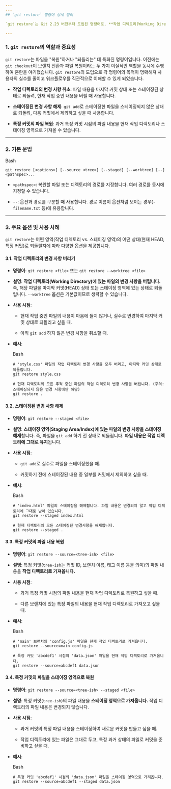 ```yaml
---
---
## `git restore` 명령어 상세 정리

`git restore`는 Git 2.23 버전부터 도입된 명령어로, **작업 디렉토리(Working Directory)나 스테이징 영역(Staging Area)의 파일을 이전 상태로 되돌리는 데 사용**됩니다. 이 명령어는 기존에 `git checkout`이나 `git reset`이 담당하던 파일 복원 및 스테이징 해제 기능을 **더 명확하고 안전하게 분리**하여 제공합니다.

---
```


### 1. `git restore`의 역할과 중요성

`git restore`는 파일을 "복원"하거나 "되돌리는" 데 특화된 명령어입니다. 이전에는 `git checkout`이 브랜치 전환과 파일 복원이라는 두 가지 이질적인 역할을 동시에 수행하여 혼란을 야기했습니다. `git restore`의 도입으로 각 명령어의 목적이 명확해져 사용자의 실수를 줄이고 워크플로우를 직관적으로 이해할 수 있게 되었습니다.

- **작업 디렉토리의 변경 사항 취소**: 파일 내용을 마지막 커밋 상태 또는 스테이징된 상태로 되돌려, 현재 작업 중인 내용을 버릴 때 사용합니다.
    
- **스테이징된 변경 사항 해제**: `git add`로 스테이징한 파일을 스테이징되지 않은 상태로 되돌려, 다음 커밋에서 제외하고 싶을 때 사용합니다.
    
- **특정 커밋의 파일 복원**: 과거 특정 커밋 시점의 파일 내용을 현재 작업 디렉토리나 스테이징 영역으로 가져올 수 있습니다.
    

---

### 2. 기본 문법

Bash

```
git restore [<options>] [--source <tree>] [--staged] [--worktree] [--] <pathspec>...
```

- `<pathspec>`: 복원할 파일 또는 디렉토리의 경로를 지정합니다. 여러 경로를 동시에 지정할 수 있습니다.
    
- `--`: 옵션과 경로를 구분할 때 사용합니다. 경로 이름이 옵션처럼 보이는 경우(`-filename.txt` 등)에 유용합니다.
    

---

### 3. 주요 옵션 및 사용 사례

`git restore`는 어떤 영역(작업 디렉토리 vs. 스테이징 영역)의 어떤 상태(현재 HEAD, 특정 커밋)로 되돌릴지에 따라 다양한 옵션을 제공합니다.

#### 3.1. 작업 디렉토리의 변경 사항 버리기

- **명령어**: `git restore <file>` 또는 `git restore --worktree <file>`
    
- **설명**: **작업 디렉토리(Working Directory)에 있는 파일의 변경 사항을 버립니다.** 즉, 해당 파일을 마지막 커밋(HEAD) 상태 또는 스테이징 영역에 있는 상태로 되돌립니다. `--worktree` 옵션은 기본값이므로 생략할 수 있습니다.
    
- **사용 시점**:
    
    - 현재 작업 중인 파일의 내용이 마음에 들지 않거나, 실수로 변경하여 마지막 커밋 상태로 되돌리고 싶을 때.
        
    - 아직 `git add` 하지 않은 변경 사항을 취소할 때.
        
- **예시**:
    
    Bash
    
    ```
    # 'style.css' 파일의 작업 디렉토리 변경 사항을 모두 버리고, 마지막 커밋 상태로 되돌립니다.
    git restore style.css
    
    # 현재 디렉토리의 모든 추적 중인 파일의 작업 디렉토리 변경 사항을 버립니다. (주의: 스테이징되지 않은 변경 사항에만 해당)
    git restore .
    ```
    

#### 3.2. 스테이징된 변경 사항 해제

- **명령어**: `git restore --staged <file>`
    
- **설명**: **스테이징 영역(Staging Area/Index)에 있는 파일의 변경 사항을 스테이징 해제**합니다. 즉, 파일을 `git add` 하기 전 상태로 되돌립니다. **파일 내용은 작업 디렉토리에 그대로 유지**됩니다.
    
- **사용 시점**:
    
    - `git add`로 실수로 파일을 스테이징했을 때.
        
    - 커밋하기 전에 스테이징된 내용 중 일부를 커밋에서 제외하고 싶을 때.
        
- **예시**:
    
    Bash
    
    ```
    # 'index.html' 파일의 스테이징을 해제합니다. 파일 내용은 변경되지 않고 작업 디렉토리에 그대로 남아 있습니다.
    git restore --staged index.html
    
    # 현재 디렉토리의 모든 스테이징된 변경사항을 해제합니다.
    git restore --staged .
    ```
    

#### 3.3. 특정 커밋의 파일 내용 복원

- **명령어**: `git restore --source=<tree-ish> <file>`
    
- **설명**: 특정 커밋(`tree-ish`는 커밋 ID, 브랜치 이름, 태그 이름 등을 의미)의 파일 내용을 **작업 디렉토리로 가져옵니다.**
    
- **사용 시점**:
    
    - 과거 특정 커밋 시점의 파일 내용을 현재 작업 디렉토리로 복원하고 싶을 때.
        
    - 다른 브랜치에 있는 특정 파일의 내용을 현재 작업 디렉토리로 가져오고 싶을 때.
        
- **예시**:
    
    Bash
    
    ```
    # 'main' 브랜치의 'config.js' 파일을 현재 작업 디렉토리로 가져옵니다.
    git restore --source=main config.js
    
    # 특정 커밋 'abcdef1' 시점의 'data.json' 파일을 현재 작업 디렉토리로 가져옵니다.
    git restore --source=abcdef1 data.json
    ```
    

#### 3.4. 특정 커밋의 파일을 스테이징 영역으로 복원

- **명령어**: `git restore --source=<tree-ish> --staged <file>`
    
- **설명**: 특정 커밋(`tree-ish`)의 파일 내용을 **스테이징 영역으로 가져옵니다.** 작업 디렉토리의 파일 내용은 변경되지 않습니다.
    
- **사용 시점**:
    
    - 과거 커밋의 특정 파일 내용을 스테이징하여 새로운 커밋을 만들고 싶을 때.
        
    - 작업 디렉토리에 있는 파일은 그대로 두고, 특정 과거 상태의 파일로 커밋을 준비하고 싶을 때.
        
- **예시**:
    
    Bash
    
    ```
    # 특정 커밋 'abcdef1' 시점의 'data.json' 파일을 스테이징 영역으로 가져옵니다.
    git restore --source=abcdef1 --staged data.json
    ```